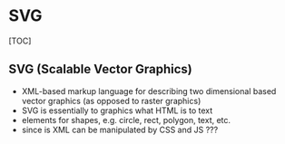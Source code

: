 # SVG

[TOC]

## SVG (Scalable Vector Graphics)

- XML-based markup language for describing two dimensional based vector graphics (as opposed to raster graphics)
- SVG is essentially to graphics what HTML is to text
- elements for shapes, e.g. circle, rect, polygon, text, etc.
- since is XML can be manipulated by CSS and JS ???